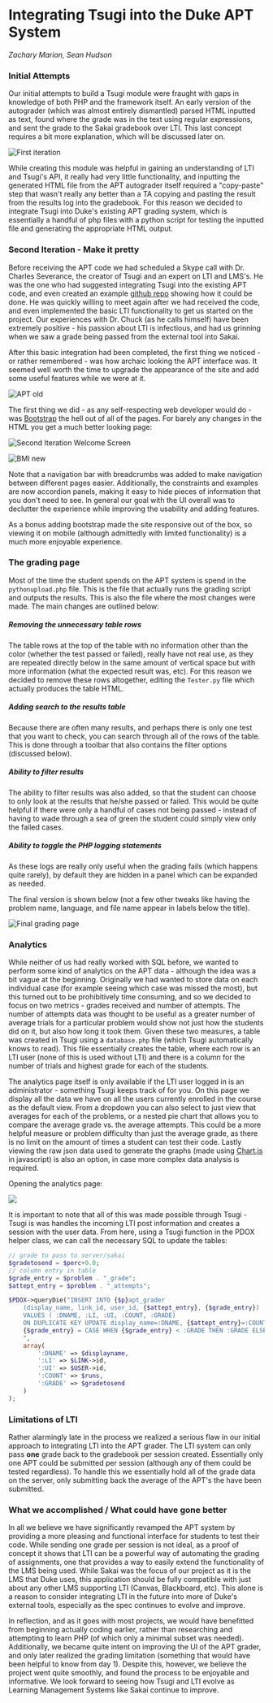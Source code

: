 # Integrating Tsugi into the Duke APT System

_Zachary Marion, Sean Hudson_

### Initial Attempts

Our initial attempts to build a Tsugi module were fraught with gaps in knowledge of both PHP and the framework itself. An early version of the autograder (which was almost entirely dismantled) parsed HTML inputted as text, found where the grade was in the text using regular expressions, and sent the grade to the Sakai gradebook over LTI. This last concept requires a bit more explanation, which will be discussed later on.

![First iteration](first_iteration.png)

While creating this module was helpful in gaining an understanding of LTI and Tsugi's API, it really had very little functionality, and inputting the generated HTML file from the APT autograder itself required a "copy-paste" step that wasn't really any better than a TA copying and pasting the result from the results log into the gradebook. For this reason we decided to integrate Tsugi into Duke's existing APT grading system, which is essentially a handful of php files with a python script for testing the inputted file and generating the appropriate HTML output.

### Second Iteration - Make it pretty

Before receiving the APT code we had scheduled a Skype call with Dr. Charles Severance, the creator of Tsugi and an expert on LTI and LMS's. He was the one who had suggested integrating Tsugi into the existing APT code, and even created an example [github repo](https://github.com/csev/tsugi-php-standalone.git) showing how it could be done. He was quickly willing to meet again after we had received the code, and even implemented the basic LTI functionality to get us started on the project. Our experiences with Dr. Chuck (as he calls himself) have been extremely positive - his passion about LTI is infectious, and had us grinning when we saw a grade being passed from the external tool into Sakai.

After this basic integration had been completed, the first thing we noticed - or rather remembered - was how archaic looking the APT interface was. It seemed well worth the time to upgrade the appearance of the site and add some useful features while we were at it.

![APT old](oldAPT.png)

The first thing we did - as any self-respecting web developer would do - was [Bootstrap](http://getbootstrap.com/) the hell out of all of the pages. For barely any changes in the HTML you get a much better looking page:

![Second Iteration Welcome Screen](second_iteration_welcome.png)

![BMI new](BMI_new.png)

Note that a navigation bar with breadcrumbs was added to make navigation between different pages easier. Additionally, the constraints and examples are now accordion panels, making it easy to hide pieces of information that you don't need to see. In general our goal with the UI overall was to declutter the experience while improving the usability and adding features.

As a bonus adding bootstrap made the site responsive out of the box, so viewing it on mobile (although admittedly with limited functionality) is a much more enjoyable experience.

### The grading page

Most of the time the student spends on the APT system is spend in the `pythonupload.php` file. This is the file that actually runs the grading script and outputs the results. This is also the file where the most changes were made. The main changes are outlined below:

##### Removing the unnecessary table rows

The table rows at the top of the table with no information other than the color (whether the test passed or failed), really have not real use, as they are repeated directly below in the same amount of vertical space but with more information (what the expected result was, etc). For this reason we decided to remove these rows altogether, editing the `Tester.py` file which actually produces the table HTML.

##### Adding search to the results table

Because there are often many results, and perhaps there is only one test that you want to check, you can search through all of the rows of the table. This is done through a toolbar that also contains the filter options (discussed below).

##### Ability to filter results

The ability to filter results was also added, so that the student can choose to only look at the results that he/she passed or failed. This would be quite helpful if there were only a handful of cases not being passed - instead of having to wade through a sea of green the student could simply view only the failed cases.

##### Ability to toggle the PHP logging statements

As these logs are really only useful when the grading fails (which happens quite rarely), by default they are hidden in a panel which can be expanded as needed.

The final version is shown below (not a few other tweaks like having the problem name, language, and file name appear in labels below the title).

![Final grading page](grader_final.png)

### Analytics

While neither of us had really worked with SQL before, we wanted to perform some kind of analytics on the APT data - although the idea was a bit vague at the beginning. Originally we had wanted to store data on each individual case (for example seeing which case was missed the most), but this turned out to be prohibitively time consuming, and so we decided to focus on two metrics - grades received and number of attempts. The number of attempts data was thought to be useful as a greater number of average trials for a particular problem would show not just how the students did on it, but also how long it took them. Given these two measures, a table was created in Tsugi using a `database.php` file (which Tsugi automatically knows to read). This file essentially creates the table, where each row is an LTI user (none of this is used without LTI) and there is a column for the number of trials and highest grade for each of the students.

The analytics page itself is only available if the LTI user logged in is an administrator - something Tsugi keeps track of for you. On this page we display all the data we have on all the users currently enrolled in the course as the default view. From a dropdown you can also select to just view that averages for each of the problems, or a nested pie chart that allows you to compare the average grade vs. the average attempts. This could be a more helpful measure or problem difficulty than just the average grade, as there is no limit on the amount of times a student can test their code. Lastly viewing the raw json data used to generate the graphs (made using [Chart.js](http://www.chartjs.org/) in javascript) is also an option, in case more complex data analysis is required.

Opening the analytics page:

![](http://g.recordit.co/dTPuvW7O0v.gif)

It is important to note that all of this was made possible through Tsugi - Tsugi is was handles the incoming LTI post information and creates a session with the user data. From here, using a Tsugi function in the PDOX helper class, we can call the necessary SQL to update the tables:

```php
// grade to pass to server/sakai
$gradetosend = $perc+0.0;
// column entry in table
$grade_entry = $problem . "_grade";
$attept_entry = $problem . "_attempts";

$PDOX->queryDie("INSERT INTO {$p}apt_grader
    (display_name, link_id, user_id, {$attept_entry}, {$grade_entry})
    VALUES ( :DNAME, :LI, :UI, :COUNT, :GRADE)
    ON DUPLICATE KEY UPDATE display_name=:DNAME, {$attept_entry}=:COUNT,
    {$grade_entry} = CASE WHEN {$grade_entry} < :GRADE THEN :GRADE ELSE {$grade_entry} END
    ",
    array(
        ':DNAME' => $displayname,
        ':LI' => $LINK->id,
        ':UI' => $USER->id,
        ':COUNT' => $runs,
        ':GRADE' => $gradetosend
    )
);
```

### Limitations of LTI

Rather alarmingly late in the process we realized a serious flaw in our initial approach to integrating LTI into the APT grader. The LTI system can only pass **one** grade back to the gradebook per session created. Essentially only one APT could be submitted per session (although any of them could be tested regardless). To handle this we essentially hold all of the grade data on the server, only submitting back the average of the APT's the have been submitted.

### What we accomplished / What could have gone better

In all we believe we have significantly revamped the APT system by providing a more pleasing and functional interface for students to test their code. While sending one grade per session is not ideal, as a proof of concept it shows that LTI can be a powerful way of automating the grading of assignments, one that provides a way to easily extend the functionality of the LMS being used. While Sakai was the focus of our project as it is the LMS that Duke uses, this application should be fully compatible with just about any other LMS supporting LTI (Canvas, Blackboard, etc). This alone is a reason to consider integrating LTI in the future into more of Duke's external tools, especially as the spec continues to evolve and improve.

In reflection, and as it goes with most projects, we would have benefitted from beginning actually coding earlier, rather than researching and attempting to learn PHP (of which only a minimal subset was needed). Additionally, we became quite intent on improving the UI of the APT grader, and only later realized the grading limitation (something that would have been helpful to know from day 1). Despite this, however, we believe the project went quite smoothly, and found the process to be enjoyable and informative. We look forward to seeing how Tsugi and LTI evolve as Learning Management Systems like Sakai continue to improve.
